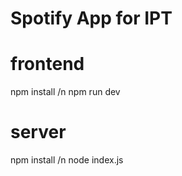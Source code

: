 # Spotify App for IPT

# frontend
npm install /n
npm run dev

# server
npm install /n
node index.js
